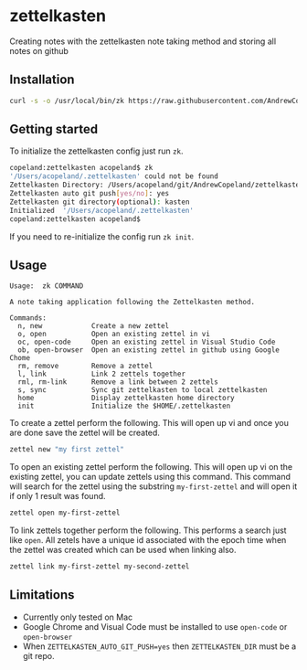 # zettelkasten
Creating notes with the zettelkasten note taking method and storing all notes on github

## Installation
```bash
curl -s -o /usr/local/bin/zk https://raw.githubusercontent.com/AndrewCopeland/zettelkasten/master/zk && chmod +x /usr/local/bin/zk
```

## Getting started
To initialize the zettelkasten config just run `zk`.
```bash
copeland:zettelkasten acopeland$ zk
'/Users/acopeland/.zettelkasten' could not be found
Zettelkasten Directory: /Users/acopeland/git/AndrewCopeland/zettelkasten/kasten
Zettelkasten auto git push[yes/no]: yes
Zettelkasten git directory(optional): kasten
Initialized  '/Users/acopeland/.zettelkasten'
copeland:zettelkasten acopeland$
```
If you need to re-initialize the config run `zk init`.

## Usage
```
Usage:	zk COMMAND

A note taking application following the Zettelkasten method.

Commands:
  n, new            Create a new zettel
  o, open           Open an existing zettel in vi
  oc, open-code     Open an existing zettel in Visual Studio Code
  ob, open-browser  Open an existing zettel in github using Google Chome
  rm, remove        Remove a zettel
  l, link           Link 2 zettels together
  rml, rm-link      Remove a link between 2 zettels
  s, sync           Sync git zettelkasten to local zettelkasten
  home              Display zettelkasten home directory
  init              Initialize the $HOME/.zettelkasten
```

To create a zettel perform the following. This will open up vi and once you are done save the zettel will be created.
```bash
zettel new "my first zettel"
```

To open an existing zettel perform the following. This will open up vi on the existing zettel, you can update zettels using this command. This command will search for the zettel using the substring `my-first-zettel` and will open it if only 1 result was found.
```bash
zettel open my-first-zettel
```

To link zettels together perform the following. This performs a search just like `open`. All zetels have a unique id associated with the epoch time when the zettel was created which can be used when linking also.
```bash
zettel link my-first-zettel my-second-zettel
```

## Limitations
- Currently only tested on Mac
- Google Chrome and Visual Code must be installed to use `open-code` or `open-browser`
- When `ZETTELKASTEN_AUTO_GIT_PUSH=yes` then `ZETTELKASTEN_DIR` must be a git repo.
